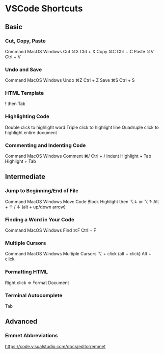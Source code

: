# VSCode Shortcuts

## Basic

### Cut, Copy, Paste
Command    MacOS    Windows
Cut         ⌘X    Ctrl + X
Copy        ⌘C    Ctrl + C
Paste       ⌘V    Ctrl + V
### Undo and Save
Command    MacOS    Windows
Undo        ⌘Z    Ctrl + Z
Save        ⌘S    Ctrl + S
### HTML Template
! then Tab
### Highlighting Code
Double click to highlight word
Triple click to highlight line
Quadruple click to highlight entire document
### Commenting and Indenting Code
Command    MacOS                Windows
Comment     ⌘/                  Ctrl + /
Indent    Highlight + Tab    Highlight + Tab

## Intermediate

### Jump to Beginning/End of File
Command                     MacOS                   Windows
Move Code Block    Highlight then ⌥↓ or ⌥↑    Alt + ↑ / ↓ (alt + up/down arrow)
### Finding a Word in Your Code
Command    MacOS    Windows
Find        ⌘F    Ctrl + F
### Multiple Cursors
Command                         MacOS           Windows
Multiple Cursors    ⌥ + click (alt + click)    Alt + click
### Formatting HTML
Right click => Format Document
### Terminal Autocomplete
Tab

## Advanced

### Emmet Abbreviations
https://code.visualstudio.com/docs/editor/emmet